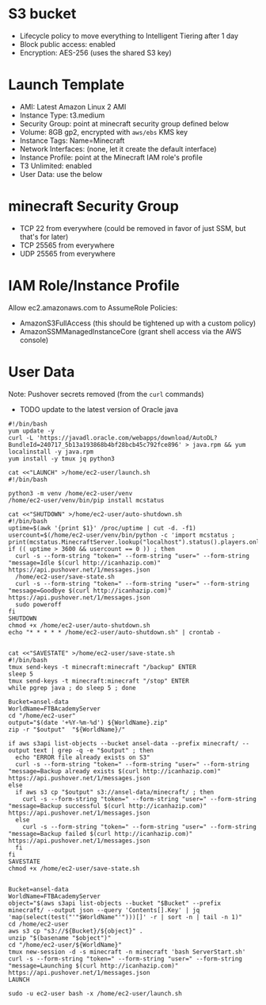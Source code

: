 # S3 bucket
* Lifecycle policy to move everything to Intelligent Tiering after 1 day
* Block public access: enabled
* Encryption: AES-256 (uses the shared S3 key)

# Launch Template
* AMI: Latest Amazon Linux 2 AMI
* Instance Type: t3.medium
* Security Group: point at minecraft security group defined below
* Volume: 8GB gp2, encrypted with `aws/ebs` KMS key
* Instance Tags: Name=Minecraft
* Network Interfaces: (none, let it create the default interface)
* Instance Profile: point at the Minecraft IAM role's profile
* T3 Unlimited: enabled
* User Data: use the below

# minecraft Security Group
* TCP 22 from everywhere (could be removed in favor of just SSM, but that's for later)
* TCP 25565 from everywhere
* UDP 25565 from everywhere

# IAM Role/Instance Profile
Allow ec2.amazonaws.com to AssumeRole
Policies:
* AmazonS3FullAccess (this should be tightened up with a custom policy)
* AmazonSSMManagedInstanceCore (grant shell access via the AWS console)

# User Data
Note: Pushover secrets removed (from the `curl` commands)
* TODO update to the latest version of Oracle java

```
#!/bin/bash
yum update -y
curl -L 'https://javadl.oracle.com/webapps/download/AutoDL?BundleId=240717_5b13a193868b4bf28bcb45c792fce896' > java.rpm && yum localinstall -y java.rpm
yum install -y tmux jq python3

cat <<"LAUNCH" >/home/ec2-user/launch.sh
#!/bin/bash

python3 -m venv /home/ec2-user/venv
/home/ec2-user/venv/bin/pip install mcstatus

cat <<"SHUTDOWN" >/home/ec2-user/auto-shutdown.sh
#!/bin/bash
uptime=$(awk '{print $1}' /proc/uptime | cut -d. -f1)
usercount=$(/home/ec2-user/venv/bin/python -c 'import mcstatus ; print(mcstatus.MinecraftServer.lookup("localhost").status().players.online)')
if (( uptime > 3600 && usercount == 0 )) ; then
  curl -s --form-string "token=" --form-string "user=" --form-string "message=Idle $(curl http://icanhazip.com)" https://api.pushover.net/1/messages.json
  /home/ec2-user/save-state.sh
  curl -s --form-string "token=" --form-string "user=" --form-string "message=Goodbye $(curl http://icanhazip.com)" https://api.pushover.net/1/messages.json
  sudo poweroff
fi
SHUTDOWN
chmod +x /home/ec2-user/auto-shutdown.sh
echo "* * * * * /home/ec2-user/auto-shutdown.sh" | crontab -


cat <<"SAVESTATE" >/home/ec2-user/save-state.sh
#!/bin/bash
tmux send-keys -t minecraft:minecraft "/backup" ENTER
sleep 5
tmux send-keys -t minecraft:minecraft "/stop" ENTER
while pgrep java ; do sleep 5 ; done

Bucket=ansel-data
WorldName=FTBAcademyServer
cd "/home/ec2-user"
output="$(date '+%Y-%m-%d') ${WorldName}.zip"
zip -r "$output"  "${WorldName}/"

if aws s3api list-objects --bucket ansel-data --prefix minecraft/ --output text | grep -q -e "$output" ; then
  echo "ERROR file already exists on S3"
  curl -s --form-string "token=" --form-string "user=" --form-string "message=Backup already exists $(curl http://icanhazip.com)" https://api.pushover.net/1/messages.json
else
  if aws s3 cp "$output" s3://ansel-data/minecraft/ ; then
    curl -s --form-string "token=" --form-string "user=" --form-string "message=Backup successful $(curl http://icanhazip.com)" https://api.pushover.net/1/messages.json
  else
    curl -s --form-string "token=" --form-string "user=" --form-string "message=Backup failed $(curl http://icanhazip.com)" https://api.pushover.net/1/messages.json
  fi
fi
SAVESTATE
chmod +x /home/ec2-user/save-state.sh


Bucket=ansel-data
WorldName=FTBAcademyServer
object="$(aws s3api list-objects --bucket "$Bucket" --prefix minecraft/ --output json --query 'Contents[].Key' | jq 'map(select(test("'"$WorldName"'")))[]' -r | sort -n | tail -n 1)"
cd /home/ec2-user
aws s3 cp "s3://${Bucket}/${object}" .
unzip "$(basename "$object")"
cd "/home/ec2-user/${WorldName}"
tmux new-session -d -s minecraft -n minecraft 'bash ServerStart.sh'
curl -s --form-string "token=" --form-string "user=" --form-string "message=Launching $(curl http://icanhazip.com)" https://api.pushover.net/1/messages.json
LAUNCH

sudo -u ec2-user bash -x /home/ec2-user/launch.sh
```
